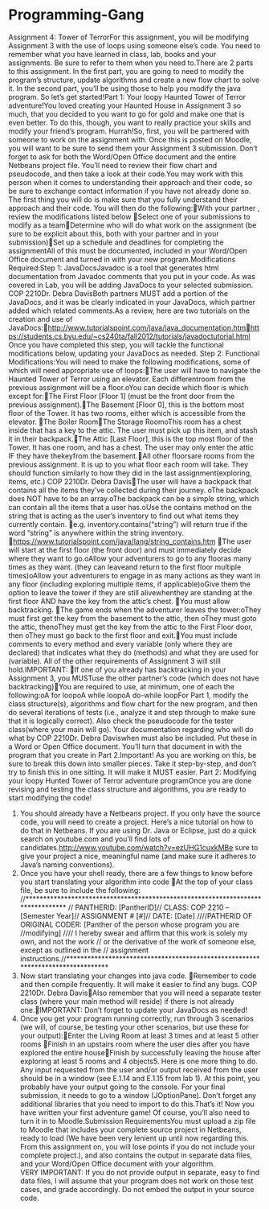 # Programming-Gang

Assignment 4: Tower of TerrorFor this assignment, you will be modifying Assignment 3 with the use of loops using someone else’s
code. You need to remember what you have learned in class, lab, books and your assignments. Be sure to refer to them when you 
need to.There are 2 parts to this assignment. In the first part, you are going to need to modify the program’s structure, 
update algorithms and create a new flow chart to solve it. In the second part, you’ll be using those to help you modify the 
java program. So let’s get started!Part 1: Your loopy Haunted Tower of Terror adventure!You loved creating your Haunted House 
in Assignment 3 so much, that you decided to you want to go for gold and make one that is even better. To do this, though, you 
want to really practice your skills and modify your friend’s program. Hurrah!So, first, you will be partnered with someone to 
work on the assignment with. Once this is posted on Moodle, you will want to be sure to send them your Assignment 3 submission.
Don’t forget to ask for both the Word/Open Office document and the entire Netbeans project file. You’ll need to review their 
flow chart and pseudocode, and then take a look at their code.You may work with this person when it comes to understanding 
their approach and their code, so be sure to exchange contact information if you have not already done so. The first thing you 
will do is make sure that you fully understand their approach and their code. You will then do the following:With your partner
, review the modifications listed below Select one of your submissions to modify as a teamDetermine who will do what work on
the assignment (be sure to be explicit about this, both with your partner and in your submission)Set up a schedule and 
deadlines for completing the assignmentAll of this must be documented, included in your Word/Open Office document and turned in
with your new program.Modifications Required:Step 1: JavaDocsJavadoc is a tool that generates html documentation from Javadoc 
comments that you put in your code.  As was covered in Lab, you will be adding JavaDocs to your selected submission. 
COP 2210Dr. Debra DavisBoth partners MUST add a portion of the JavaDocs, and it was be clearly indicated in your JavaDocs, 
which partner added which related comments.As a review, here are two tutorials on the creation and use of 
JavaDocs:http://www.tutorialspoint.com/java/java_documentation.htmhttps://students.cs.byu.edu/~cs240ta/fall2012/tutorials/javadoctutorial.html
Once you have completed this step, you will tackle the functional modifications below, updating your JavaDocs as needed.
Step 2: Functional Modifications:You will need to make the following modifications, some of which will need appropriate use of 
loops:The user will have to navigate the Haunted Tower of Terror using an elevator. Each differentroom from the previous 
assignment will be a floor.oYou can decide which floor is which except for:The First Floor [Floor 1] (must be the front door 
from the previous assignment).The Basement [Floor 0], this is the bottom most floor of the Tower. It has two rooms, either 
which is accessible from the elevator. The Boiler RoomThe Storage RoomoThis room has a chest inside that has a key to the 
attic. The user must pick up this item, and stash it in their backpack.The Attic [Last Floor], this is the top most floor of 
the Tower. It has one room, and has a chest. The user may only enter the attic IF they have thekeyfrom the basement.All other 
floorsare rooms from the previous assignment. It is up to you what floor each room will take. They should function similarly to
how they did in the last assignment(exploring, items, etc.)
COP 2210Dr. Debra DavisThe user will have a backpack that contains all the items they’ve collected during their journey.
oThe backpack does NOT have to be an array.oThe backpack can be a simple string, which can contain all the items that a user 
has.oUse the contains method on the string that is acting as the user’s inventory to find out what items they currently contain.
e.g. inventory.contains(“string”) will return true if the word “string” is anywhere within the string inventory.
https://www.tutorialspoint.com/java/lang/string_contains.htm The user will start at the first floor (the front door) and 
must immediately decide where they want to go.oAllow your adventurers to go to any flooras many times as they want. 
(they can leaveand return to the first floor multiple times)oAllow your adventurers to engage in as many actions as they want 
in any floor (including exploring multiple items, if applicable)oGive them the option to leave the tower if they are still 
alivewhenthey are standing at the first floor AND have the key from the attic’s chest. You must allow backtracking.
The game ends when the adventurer leaves the tower:oThey must first get the key from the basement to the attic, then
oThey must goto the attic, thenoThey must get the key from the attic to the First Floor door, then
oThey must go back to the first floor and exit.You must include comments to every method and every variable 
(only where they are declared) that indicates what they do (methods) and what they are used for (variable).
All of the other requirements of Assignment 3 will still hold.IMPORTANT: If one of you already has backtracking in your 
Assignment 3, you MUSTuse the other partner’s code (which does not have backtracking)You are required to use, at minimum, 
one of each the following:oA for loopoA while loopoA do-while loopFor Part 1, modify the class structure(s), algorithms and 
flow chart for the new program, and then do several iterations of tests (i.e., analyze it and step through to make sure that 
it is logically correct). Also check the pseudocode for the tester class(where your main will go). 
Your documentation regarding who will do what by 
COP 2210Dr. Debra Daviswhen must also be included. Put these in a Word or Open Office document. You’ll turn that document in 
with the program that you create in Part 2.Important! As you are working on this, be sure to break this down into smaller 
pieces. Take it step-by-step, and don’t try to finish this in one sitting. It will make it MUST easier. Part 2: Modifying your
loopy Hunted Tower of Terror adventure programOnce you are done revising and testing the class structure and algorithms, 
you are ready to start modifying the code! 
1.   You should already have a Netbeans project. If you only have the source code,
you will need to create a project. Here’s a nice tutorial on how to do that in Netbeans. If you are using Dr. Java or Eclipse,
just do a quick search on youtube.com and you’ll find lots of candidates.http://www.youtube.com/watch?v=ezUHG1cuxkMBe sure to
give your project a nice, meaningful name (and make sure it adheres to Java’s naming conventions).
2.   Once you have your shell ready, there are a few things to know before you start translating your algorithm into code
At the top of your class file, be sure to include the following:
//********************************************************************************
// PANTHERID:  [PantherID]// CLASS: COP 2210 – [Semester Year]// ASSIGNMENT # [#]// DATE: [Date]
////PATHERID OF ORIGINAL CODER: [Panther of the person whose program you are //modifying]
//// I hereby swear and affirm that this work is solely my own, and not the work 
// or the derivative of the work of someone else, except as outlined in the 
// assignment instructions.//********************************************************************************
3.   Now start translating your changes into java code. Remember to code and then compile frequently. 
It will make it easier to find any bugs.
COP 2210Dr. Debra DavisAlso remember that you will need a separate tester class (where your main method will reside)
if there is not already one.IMPORTANT: Don’t forget to update your JavaDocs as needed!
4.   Once you get your program running correctly, run through 3 scenarios (we will, of course, be testing your other scenarios,
but use these for your output):Enter the Living Room at least 3 times and at least 5 other rooms
Finish in an upstairs room where the user dies after you have explored the entire houseFinish by successfully leaving the
house after exploring at least 5 rooms and 4 objects5.   Here is one more thing to do. Any input requested from the user
and/or output received from the user should be in a window (see E.1.14 and E.1.15 from lab 1). At this point, you probably 
have your output going to the console. For your final submission, it needs to go to a window (JOptionPane). 
Don’t forget any additional libraries that you need to import to do this.That’s it! Now you have written your first adventure
game! Of course, you’ll also need to turn it in to Moodle.Submission RequirementsYou must upload a zip file to Moodle 
that includes your complete source project in Netbeans, ready to load (We have been very lenient up until now regarding this.
From this assignment on, you will lose points if you do not include your complete project.), and also contains the output in 
separate data files, and your Word/Open Office document with your algorithm.  
VERY IMPORTANT: If you do not provide output in separate, easy to find data files, I will assume that your program does not 
work on those test cases, and grade accordingly. Do not embed the output in your source code.
